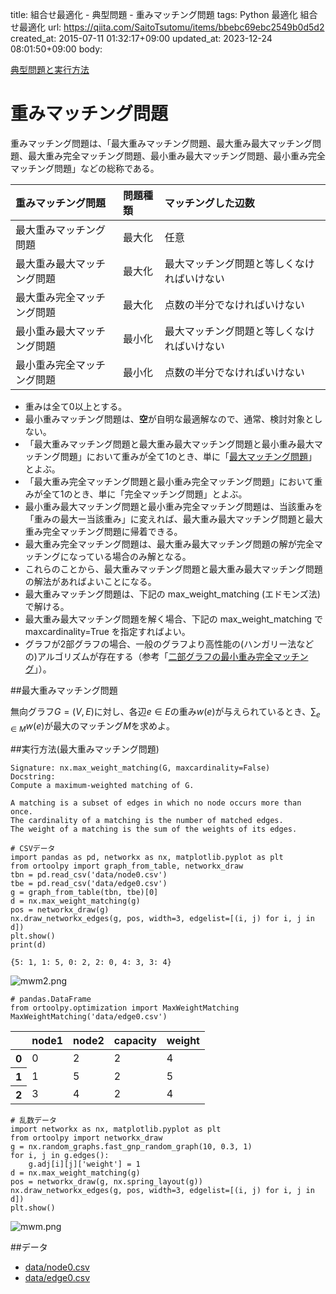 title: 組合せ最適化 - 典型問題 - 重みマッチング問題
tags: Python 最適化 組合せ最適化
url: https://qiita.com/SaitoTsutomu/items/bbebc69ebc2549b0d5d2
created_at: 2015-07-11 01:32:17+09:00
updated_at: 2023-12-24 08:01:50+09:00
body:

[典型問題と実行方法](0f6c1a4415d196e64314)

# 重みマッチング問題

重みマッチング問題は、「最大重みマッチング問題、最大重み最大マッチング問題、最大重み完全マッチング問題、最小重み最大マッチング問題、最小重み完全マッチング問題」などの総称である。

重みマッチング問題|問題種類|マッチングした辺数
:--|:--|:--
最大重みマッチング問題|最大化|任意
最大重み最大マッチング問題|最大化|最大マッチング問題と等しくなければいけない
最大重み完全マッチング問題|最大化|点数の半分でなければいけない
最小重み最大マッチング問題|最小化|最大マッチング問題と等しくなければいけない
最小重み完全マッチング問題|最小化|点数の半分でなければいけない

- 重みは全て0以上とする。
- 最小重みマッチング問題は、**空**が自明な最適解なので、通常、検討対象としない。
- 「最大重みマッチング問題と最大重み最大マッチング問題と最小重み最大マッチング問題」において重みが全て1のとき、単に「[最大マッチング問題](http://qiita.com/SaitoTsutomu/items/37262bef6f2cab331e01)」とよぶ。
- 「最大重み完全マッチング問題と最小重み完全マッチング問題」において重みが全て1のとき、単に「完全マッチング問題」とよぶ。
- 最小重み最大マッチング問題と最小重み完全マッチング問題は、当該重みを「重みの最大ー当該重み」に変えれば、最大重み最大マッチング問題と最大重み完全マッチング問題に帰着できる。
- 最大重み完全マッチング問題は、最大重み最大マッチング問題の解が完全マッチングになっている場合のみ解となる。
- これらのことから、最大重みマッチング問題と最大重み最大マッチング問題の解法があればよいことになる。
- 最大重みマッチング問題は、下記の max_weight_matching (エドモンズ法)で解ける。
- 最大重み最大マッチング問題を解く場合、下記の max_weight_matching で maxcardinality=True を指定すればよい。
- グラフが2部グラフの場合、一般のグラフより高性能の(ハンガリー法などの)アルゴリズムが存在する（参考「[二部グラフの最小重み完全マッチング](https://qiita.com/manman4/items/fdd56b76051e9a0331d1)」）。

##最大重みマッチング問題

無向グラフ$G=(V,E)$に対し、各辺$e \in E$の重み$w(e)$が与えられているとき、$\sum_{e \in M}{w(e)}$が最大のマッチング$M$を求めよ。

##実行方法(最大重みマッチング問題)

```text:usage
Signature: nx.max_weight_matching(G, maxcardinality=False)
Docstring:
Compute a maximum-weighted matching of G.

A matching is a subset of edges in which no node occurs more than once.
The cardinality of a matching is the number of matched edges.
The weight of a matching is the sum of the weights of its edges.
```

```python:python
# CSVデータ
import pandas as pd, networkx as nx, matplotlib.pyplot as plt
from ortoolpy import graph_from_table, networkx_draw
tbn = pd.read_csv('data/node0.csv')
tbe = pd.read_csv('data/edge0.csv')
g = graph_from_table(tbn, tbe)[0]
d = nx.max_weight_matching(g)
pos = networkx_draw(g)
nx.draw_networkx_edges(g, pos, width=3, edgelist=[(i, j) for i, j in d])
plt.show()
print(d)
```

```text:結果
{5: 1, 1: 5, 0: 2, 2: 0, 4: 3, 3: 4}
```

![mwm2.png](https://qiita-image-store.s3.amazonaws.com/0/13955/68ac3c74-9fbd-7ce1-8b3c-5d200c25b6b4.png)

```python:python
# pandas.DataFrame
from ortoolpy.optimization import MaxWeightMatching
MaxWeightMatching('data/edge0.csv')
```

<table>
  <thead>
    <tr>
      <th></th>
      <th>node1</th>
      <th>node2</th>
      <th>capacity</th>
      <th>weight</th>
    </tr>
  </thead>
  <tbody>
    <tr>
      <th>0</th>
      <td>0</td>
      <td>2</td>
      <td>2</td>
      <td>4</td>
    </tr>
    <tr>
      <th>1</th>
      <td>1</td>
      <td>5</td>
      <td>2</td>
      <td>5</td>
    </tr>
    <tr>
      <th>2</th>
      <td>3</td>
      <td>4</td>
      <td>2</td>
      <td>4</td>
    </tr>
  </tbody>
</table>

```python:python
# 乱数データ
import networkx as nx, matplotlib.pyplot as plt
from ortoolpy import networkx_draw
g = nx.random_graphs.fast_gnp_random_graph(10, 0.3, 1)
for i, j in g.edges():
    g.adj[i][j]['weight'] = 1
d = nx.max_weight_matching(g)
pos = networkx_draw(g, nx.spring_layout(g))
nx.draw_networkx_edges(g, pos, width=3, edgelist=[(i, j) for i, j in d])
plt.show()
```

![mwm.png](https://qiita-image-store.s3.amazonaws.com/0/13955/3669538d-0084-6407-112d-28d3807aaea4.png)

##データ
- [data/node0.csv](https://www.dropbox.com/s/7v4x2ypbgkj52vr/node0.csv)
- [data/edge0.csv](https://www.dropbox.com/s/2vryg0i2kb76mic/edge0.csv)

